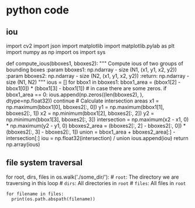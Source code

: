 # python code

## iou

  import cv2
  import json
  import matplotlib
  import matplotlib.pylab as plt
  import numpy as np
  import os
  import sys


  def compute_ious(bboxes1, bboxes2):
      """
      Compute ious of two groups of bounding boxes
      :param bboxes1: np.ndarray - size (N1, (x1, y1, x2, y2))
      :param bboxes2: np.ndarray - size (N2, (x1, y1, x2, y2))
      :return: np.ndarray - size (N1, N2)
      """
      ious = []
      for bbox1 in bboxes1:
          bbox1_area = (bbox1[2] - bbox1[0]) * (bbox1[3] - bbox1[1])
          # in case there are some zeros.
          if bbox1_area == 0:
              ious.append(np.zeros((len(bboxes2), ), dtype=np.float32))
              continue
          # Calculate intersection areas
          x1 = np.maximum(bbox1[0], bboxes2[:, 0])
          y1 = np.maximum(bbox1[1], bboxes2[:, 1])
          x2 = np.minimum(bbox1[2], bboxes2[:, 2])
          y2 = np.minimum(bbox1[3], bboxes2[:, 3])
          intersection = np.maximum(x2 - x1, 0) * np.maximum(y2 - y1, 0)
          bboxes2_area = (bboxes2[:, 2] - bboxes2[:, 0]) * (bboxes2[:, 3] - bboxes2[:, 1])
          union = bbox1_area + bboxes2_area[:] - intersection[:]
          iou = np.float32(intersection) / union
          ious.append(iou)
      return np.array(ious)
    
## file system traversal
 
  for root, dirs, files in os.walk('./some_dir/'):
    # `root`: The directory we are traversing in this loop
    # `dirs`: All directories in `root`
    # `files`: All files in `root`

    for filename in files:
      print(os.path.abspath(filename))

